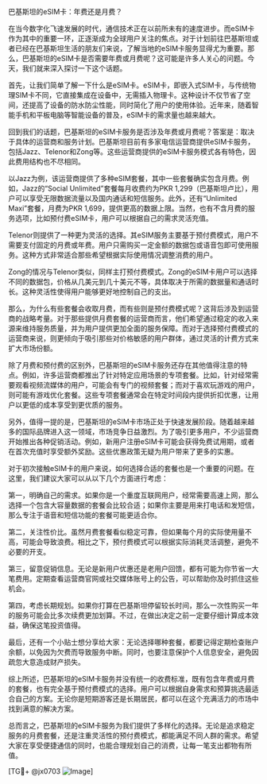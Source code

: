 巴基斯坦的eSIM卡：年费还是月费？

在当今数字化飞速发展的时代，通信技术正在以前所未有的速度进步。而eSIM卡作为其中的重要一环，正逐渐成为全球用户关注的焦点。对于计划前往巴基斯坦或者已经在巴基斯坦生活的朋友们来说，了解当地的eSIM卡服务显得尤为重要。那么，巴基斯坦的eSIM卡是否需要年费或月费呢？这可能是许多人关心的问题。今天，我们就来深入探讨一下这个话题。

首先，让我们简单了解一下什么是eSIM卡。eSIM卡，即嵌入式SIM卡，与传统物理SIM卡不同，它直接集成在设备中，无需插入物理卡。这种设计不仅节省了空间，还提高了设备的防水防尘性能，同时简化了用户的使用体验。近年来，随着智能手机和平板电脑等智能设备的普及，eSIM卡的需求量也越来越大。

回到我们的话题，巴基斯坦的eSIM卡服务是否涉及年费或月费呢？答案是：取决于具体的运营商和服务计划。巴基斯坦目前有多家电信运营商提供eSIM卡服务，包括Jazz、Telenor和Zong等。这些运营商提供的eSIM卡服务模式各有特色，因此费用结构也不尽相同。

以Jazz为例，该运营商提供了多种eSIM套餐，其中一些套餐确实包含月费。例如，Jazz的“Social Unlimited”套餐每月收费约为PKR 1,299（巴基斯坦卢比），用户可以享受无限数据流量以及国内通话和短信服务。此外，还有“Unlimited Maxi”套餐，月费为PKR 1,699，提供更高的数据上限。当然，也有不含月费的服务选项，比如预付费eSIM卡，用户可以根据自己的需求灵活充值。

Telenor则提供了一种更为灵活的选择。其eSIM服务主要基于预付费模式，用户不需要支付固定的月费或年费。用户只需购买一定金额的数据包或语音包即可使用服务。这种方式非常适合那些希望根据实际使用情况调整消费的用户。

Zong的情况与Telenor类似，同样主打预付费模式。Zong的eSIM卡用户可以选择不同的数据包，价格从几美元到几十美元不等，具体取决于所需的数据量和通话时长。这种灵活性使得用户能够更好地控制自己的支出。

那么，为什么有些套餐会收取月费，而有些则是预付费模式呢？这背后涉及到运营商的战略考量。对于那些提供月费套餐的运营商而言，他们希望通过稳定的收入来源来维持服务质量，并为用户提供更加全面的服务保障。而对于选择预付费模式的运营商来说，则更倾向于吸引那些对价格敏感的用户群体，通过灵活的计费方式来扩大市场份额。

除了月费和预付费的区别外，巴基斯坦的eSIM卡服务还存在其他值得注意的特点。例如，许多运营商都推出了针对特定应用场景的专项套餐。比如，针对经常需要观看视频流媒体的用户，可能会有专门的视频套餐；而对于喜欢玩游戏的用户，则可能有游戏优化套餐。这些专项套餐通常会在特定时间段内提供折扣优惠，让用户以更低的成本享受到更优质的服务。

另外，值得一提的是，巴基斯坦的eSIM卡市场正处于快速发展阶段。随着越来越多的国际品牌进入这一领域，市场竞争日益激烈。为了吸引更多用户，不少运营商开始推出各种促销活动。例如，新用户注册eSIM卡可能会获得免费试用期，或者在首次充值时享受额外奖励。这些优惠政策无疑为用户带来了更多的实惠。

对于初次接触eSIM卡的用户来说，如何选择合适的套餐也是一个重要的问题。在这里，我们建议大家可以从以下几个方面进行考虑：

第一，明确自己的需求。如果你是一个重度互联网用户，经常需要高速上网，那么选择一个包含大容量数据的套餐会比较合适；如果你主要是用来打电话和发短信，那么专注于语音和短信功能的套餐可能更适合你。

第二，关注性价比。虽然月费套餐看似稳定可靠，但如果每个月的实际使用量不高，可能会导致浪费。相比之下，预付费模式可以根据实际消耗灵活调整，避免不必要的开支。

第三，留意促销信息。无论是新用户优惠还是老用户回馈，都有可能为你节省一大笔费用。定期查看运营商官网或社交媒体账号上的公告，可以帮助你及时抓住这些机会。

第四，考虑长期规划。如果你打算在巴基斯坦停留较长时间，那么一次性购买一年的服务可能会比多次续费更加划算。不过，在做出决定之前一定要仔细计算成本效益，确保这笔投资值得。

最后，还有一个小贴士想分享给大家：无论选择哪种套餐，都要记得定期检查账户余额，以免因为欠费而导致服务中断。同时，也要注意保护个人信息安全，避免因疏忽大意造成财产损失。

综上所述，巴基斯坦的eSIM卡服务并没有统一的收费标准，既有包含年费或月费的套餐，也有完全基于预付费模式的选择。用户可以根据自身需求和预算挑选最适合自己的方案。无论你是短期游客还是长期居民，都可以在这个充满活力的市场中找到满意的解决方案。

总而言之，巴基斯坦的eSIM卡服务为我们提供了多样化的选择。无论是追求稳定服务的月费套餐，还是注重灵活性的预付费模式，都能满足不同人群的需求。希望大家在享受便捷通信的同时，也能合理规划自己的消费，让每一笔支出都物有所值。

[TG💪+ @jx0703 ![Image](https://github.com/user-attachments/assets/dbca1d08-cadb-493c-b0ec-ad6f7a83f270)]